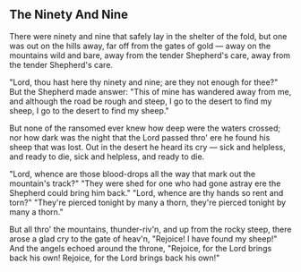 ## The Ninety And Nine

There were ninety and nine that safely lay
in the shelter of the fold,
but one was out on the hills away,
far off from the gates of gold —
away on the mountains wild and bare,
away from the tender Shepherd's care,
away from the tender Shepherd's care.

"Lord, thou hast here thy ninety and nine;
are they not enough for thee?"
But the Shepherd made answer:
"This of mine has wandered away from me,
and although the road be rough and steep,
I go to the desert to find my sheep,
I go to the desert to find my sheep."

But none of the ransomed ever knew
how deep were the waters crossed;
nor how dark was the night that the Lord passed thro'
ere he found his sheep that was lost.
Out in the desert he heard its cry —
sick and helpless, and ready to die,
sick and helpless, and ready to die.

"Lord, whence are those blood-drops all the way
that mark out the mountain's track?"
"They were shed for one who had gone astray
ere the Shepherd could bring him back."
"Lord, whence are thy hands so rent and torn?"
"They're pierced tonight by many a thorn,
they're pierced tonight by many a thorn."

But all thro' the mountains, thunder-riv'n,
and up from the rocky steep,
there arose a glad cry to the gate of heav'n,
"Rejoice! I have found my sheep!"
And the angels echoed around the throne,
"Rejoice, for the Lord brings back his own!
Rejoice, for the Lord brings back his own!"